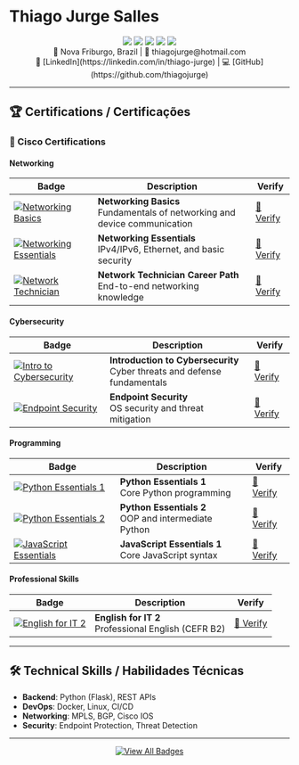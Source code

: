 # Thiago Jurge Salles 

<div align="center">
  <img src="https://img.shields.io/badge/Python-3776AB?style=for-the-badge&logo=python&logoColor=white" />
  <img src="https://img.shields.io/badge/Flask-000000?style=for-the-badge&logo=flask&logoColor=white" />
  <img src="https://img.shields.io/badge/Docker-2496ED?style=for-the-badge&logo=docker&logoColor=white" />
  <img src="https://img.shields.io/badge/PostgreSQL-4169E1?style=for-the-badge&logo=postgresql&logoColor=white" />
  <img src="https://img.shields.io/badge/Cisco-1BA0D7?style=for-the-badge&logo=cisco&logoColor=white" />
</div>

<div align="center">
  📍 Nova Friburgo, Brazil | 📧 thiagojurge@hotmail.com<br>
  🔗 [LinkedIn](https://linkedin.com/in/thiago-jurge) | 💻 [GitHub](https://github.com/thiagojurge)
</div>

---

## 🏆 Certifications / Certificações

### 🔹 Cisco Certifications

#### Networking
| Badge | Description | Verify |
|-------|-------------|--------|
| [![Networking Basics](https://images.credly.com/size/100x100/images/00634f82-b07f-4bbd-a6bb-53de397fc3a6/image.png)](https://www.credly.com/badges/4771df28-276c-4f85-8a87-99450eae6bb8) | **Networking Basics**<br>Fundamentals of networking and device communication | [🔗 Verify](https://www.credly.com/badges/4771df28-276c-4f85-8a87-99450eae6bb8) |
| [![Networking Essentials](https://images.credly.com/size/100x100/images/d7f73336-9adb-4833-a602-761837a33ba3/NetworkingEssentials-01.png)](https://www.credly.com/badges/898ebd01-94b5-49c7-b67e-5df44102bf08) | **Networking Essentials**<br>IPv4/IPv6, Ethernet, and basic security | [🔗 Verify](https://www.credly.com/badges/898ebd01-94b5-49c7-b67e-5df44102bf08) |
| [![Network Technician](https://images.credly.com/size/100x100/images/978f88dc-c247-4093-9d39-6efac3651297/image.png)](https://www.credly.com/badges/3c88670b-7e87-4fc5-b76e-b0b33335d8b0) | **Network Technician Career Path**<br>End-to-end networking knowledge | [🔗 Verify](https://www.credly.com/badges/3c88670b-7e87-4fc5-b76e-b0b33335d8b0) |

#### Cybersecurity
| Badge | Description | Verify |
|-------|-------------|--------|
| [![Intro to Cybersecurity](https://images.credly.com/size/100x100/images/af8c6b4e-fc31-47c4-8dcb-eb7a2065dc5b/I2CS__1_.png)](https://www.credly.com/badges/0d9090e3-6def-4b60-b908-23583d6168bf) | **Introduction to Cybersecurity**<br>Cyber threats and defense fundamentals | [🔗 Verify](https://www.credly.com/badges/0d9090e3-6def-4b60-b908-23583d6168bf) |
| [![Endpoint Security](https://images.credly.com/size/100x100/images/0ca5f542-fb5e-4a22-9b7a-c1a1ce4c3db7/EndpointSecurity.png)](https://www.credly.com/badges/cc1e56ac-2fae-4efa-9e31-60e83cfdf5c4) | **Endpoint Security**<br>OS security and threat mitigation | [🔗 Verify](https://www.credly.com/badges/cc1e56ac-2fae-4efa-9e31-60e83cfdf5c4) |

#### Programming
| Badge | Description | Verify |
|-------|-------------|--------|
| [![Python Essentials 1](https://images.credly.com/size/100x100/images/68c0b94d-f6ac-40b1-a0e0-921439eb092e/image.png)](https://www.credly.com/badges/542f7c30-1d3d-4bc1-aff2-045f7225f715) | **Python Essentials 1**<br>Core Python programming | [🔗 Verify](https://www.credly.com/badges/542f7c30-1d3d-4bc1-aff2-045f7225f715) |
| [![Python Essentials 2](https://images.credly.com/size/100x100/images/3f802526-7274-4230-91ab-f6d1a35340e6/image.png)](https://www.credly.com/badges/8ad76c83-763b-4b92-90dc-23b016ee3794) | **Python Essentials 2**<br>OOP and intermediate Python | [🔗 Verify](https://www.credly.com/badges/8ad76c83-763b-4b92-90dc-23b016ee3794) |
| [![JavaScript Essentials](https://images.credly.com/size/100x100/images/b93bf373-3da6-4ada-9879-a0c39d6a11f8/image.png)](https://www.credly.com/badges/3db8d0a8-bab6-40a7-9b6b-2cb7f6b875e2) | **JavaScript Essentials 1**<br>Core JavaScript syntax | [🔗 Verify](https://www.credly.com/badges/3db8d0a8-bab6-40a7-9b6b-2cb7f6b875e2) |

#### Professional Skills
| Badge | Description | Verify |
|-------|-------------|--------|
| [![English for IT 2](https://images.credly.com/size/100x100/images/ca317486-3494-488b-b2a7-b49270d98f21/image.png)](https://www.credly.com/badges/e0b50531-fab0-4626-acd6-ad9bc031676d) | **English for IT 2**<br>Professional English (CEFR B2) | [🔗 Verify](https://www.credly.com/badges/e0b50531-fab0-4626-acd6-ad9bc031676d) |

---

## 🛠️ Technical Skills / Habilidades Técnicas
- **Backend**: Python (Flask), REST APIs
- **DevOps**: Docker, Linux, CI/CD
- **Networking**: MPLS, BGP, Cisco IOS
- **Security**: Endpoint Protection, Threat Detection

---

<div align="center">
  <a href="https://www.credly.com/users/thiago-jurge/badges">
    <img src="https://img.shields.io/badge/View_All_Credly_Badges-1BA0D7?style=for-the-badge&logo=cisco&logoColor=white" alt="View All Badges">
  </a>
</div>
